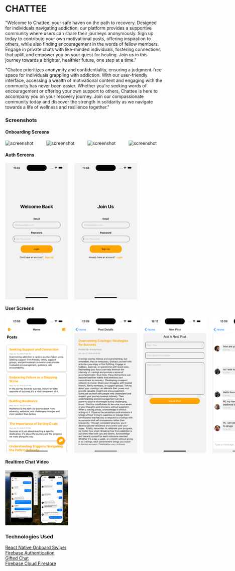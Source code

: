 # CHATTEE

"Welcome to Chattee, your safe haven on the path to recovery. Designed for individuals navigating addiction, our platform provides a supportive community where users can share their journeys anonymously. Sign up today to contribute your own motivational posts, offering inspiration to others, while also finding encouragement in the words of fellow members. Engage in private chats with like-minded individuals, fostering connections that uplift and empower you on your quest for healing. Join us in this journey towards a brighter, healthier future, one step at a time."

"Chatee prioritizes anonymity and confidentiality, ensuring a judgment-free space for individuals grappling with addiction. With our user-friendly interface, accessing a wealth of motivational content and engaging with the community has never been easier. Whether you're seeking words of encouragement or offering your own support to others, Chattee is here to accompany you on your recovery journey. Join our compassionate community today and discover the strength in solidarity as we navigate towards a life of wellness and resilience together."

### Screenshots

#### Onboarding Screens

<div style="display: flex; flex-direction: row; gap: 20px;">
  <img src="./assets/screenshot.png" width="200px" alt="screenshot">
  <img src="./assets/screenshot-2.png" width="200px" alt="screenshot">
  <img src="./assets/screenshot-3.png" width="200px" alt="screenshot">
  <img src="./assets/screenshot-4.png" width="200px" alt="screenshot">
</div>

#### Auth Screens

<div style="display: flex; flex-direction: row; gap: 20px;">
  <img src="./assets/login.png" width="200px" alt="screenshot">
  <img src="./assets/signup.png" width="200px" alt="screenshot">
</div>

#### User Screens

<div style="display: flex; flex-direction: row; gap: 20px;">
  <img src="./assets/home.png" width="200px" alt="screenshot">
  <img src="./assets/post.png" width="200px" alt="screenshot">
  <img src="./assets/addPost.png" width="200px" alt="screenshot">
  <img src="./assets/chat.png" width="200px" alt="screenshot">
</div>

#### Realtime Chat Video

<img src="./assets/demo.gif" width="200px" alt="screenshot">

### Technologies Used

<div><a href="https://github.com/jfilter/react-native-onboarding-swiper#readme">React Native Onboard Swiper</a></div>
<div><a href="https://firebase.google.com/docs/auth">Firebase Authentication</a></div>
<div><a href="https://github.com/FaridSafi/react-native-gifted-chat?tab=readme-ov-file">Gifted Chat</a></div>
<div><a href="https://firebase.google.com/docs/firestore">Firebase Cloud Firestore</a></div>
